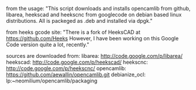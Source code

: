 from the usage:
 "This script downloads and installs opencamlib from github,
 libarea, heekscad and heekscnc from googlecode on debian
 based linux distributions. All is packeged as .deb and
 installed via dpgk."

from heeks gcode site:
 "There is a fork of HeeksCAD at https://github.com/Heeks
 However, I have been working on this Google Code version
 quite a lot, recently."

sources are downloaded from:
libarea:	http://code.google.com/p/libarea/
heekscad:	http://code.google.com/p/heekscad/
heekscnc:	http://code.google.com/p/heekscnc/
opencamlib:	https://github.com/aewallin/opencamlib.git
debianize_ocl:	lp:~neomilium/opencamlib/packaging
